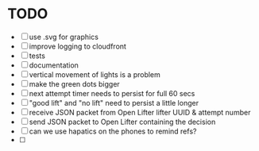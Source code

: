# TODO
* [ ] use .svg for graphics
* [ ] improve logging to cloudfront
* [ ] tests
* [ ] documentation
* [ ] vertical movement of lights is a problem
* [ ] make the green dots bigger
* [ ] next attempt timer needs to persist for full 60 secs
* [ ] "good lift" and "no lift" need to persist a little longer
* [ ] receive JSON packet from Open Lifter lifter UUID & attempt number
* [ ] send JSON packet to Open Lifter containing the decision
* [ ] can we use hapatics on the phones to remind refs?
* [ ] 